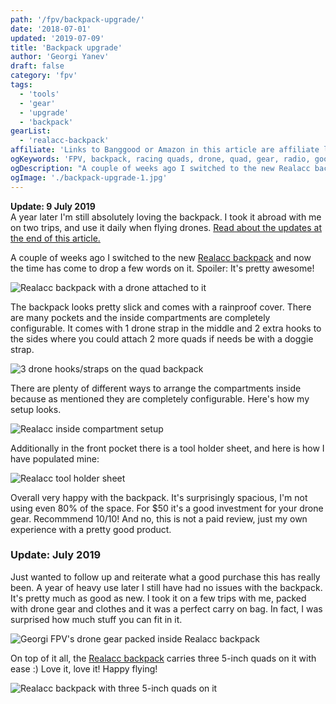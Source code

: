 ```yaml
---
path: '/fpv/backpack-upgrade/'
date: '2018-07-01'
updated: '2019-07-09'
title: 'Backpack upgrade'
author: 'Georgi Yanev'
draft: false
category: 'fpv'
tags:
  - 'tools'
  - 'gear'
  - 'upgrade'
  - 'backpack'
gearList:
  - 'realacc-backpack'
affiliate: 'Links to Banggood or Amazon in this article are affiliate links and would support the blog if used to make a purchase.'
ogKeywords: 'FPV, backpack, racing quads, drone, quad, gear, radio, googles backpack'
ogDescription: "A couple of weeks ago I switched to the new Realacc backpack and now the time has come to drop a few words on it. Spoiler: It's pretty awesome!"
ogImage: './backpack-upgrade-1.jpg'
---
```


<div class="article-update-notification">
  <strong>Update: 9 July 2019</strong><br/>
  A year later I'm still absolutely loving the backpack. I took it abroad with me on two trips, and use it daily when flying drones.
  <a href="#update-july-2019">Read about the updates at the end of this article.</a>
</div>

A couple of weeks ago I switched to the new [Realacc backpack][1] and now the time has come to drop a few words on it.
Spoiler: It's pretty awesome!

![Realacc backpack with a drone attached to it](backpack-upgrade-1.jpg)

The backpack looks pretty slick and comes with a rainproof cover. There are many pockets and the inside compartments are completely configurable. It comes with 1 drone strap in the middle and 2 extra hooks to the sides where you could attach 2 more quads if needs be with a doggie strap.

![3 drone hooks/straps on the quad backpack](backpack-upgrade-2.jpg)

There are plenty of different ways to arrange the compartments inside because as mentioned they are completely configurable. Here's how my setup looks.

![Realacc inside compartment setup](backpack-upgrade-3.jpg)

Additionally in the front pocket there is a tool holder sheet, and here is how I have populated mine:

![Realacc tool holder sheet](backpack-upgrade-4.jpg)

Overall very happy with the backpack. It's surprisingly spacious, I'm not using even 80% of the space. For \$50 it's a good investment for your drone gear. Recommmend 10/10! And no, this is not a paid review, just my own experience with a pretty good product.

### <span id="update-july-2019" class="offset-top-nav">Update: July 2019</span>

Just wanted to follow up and reiterate what a good purchase this has really been. A year of heavy use later I still have had no issues with the backpack. It's pretty much as good as new. I took it on a few trips with me, packed with drone gear and clothes and it was a perfect carry on bag. In fact, I was surprised how much stuff you can fit in it.

![Georgi FPV's drone gear packed inside Realacc backpack](backpack-upgrade-5.jpg)

On top of it all, the [Realacc backpack][1] carries three 5-inch quads on it with ease :) Love it, love it! Happy flying!

![Realacc backpack with three 5-inch quads on it](backpack-upgrade-6.jpg)

[0]: Linkslist
[1]: https://bit.ly/realacc-backpack
[2]: https://amzn.to/2FYPS5v
